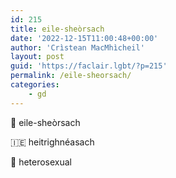 ```yaml
---
id: 215
title: eile-sheòrsach
date: '2022-12-15T11:00:48+00:00'
author: 'Crìstean MacMhìcheil'
layout: post
guid: 'https://faclair.lgbt/?p=215'
permalink: /eile-sheorsach/
categories:
    - gd
---
```


&#x1f3f4;&#xe0067;&#xe0062;&#xe0073;&#xe0063;&#xe0074;&#xe007f; eile-sheòrsach

&#x1f1ee;&#x1f1ea; heitrighnéasach

&#x1f3f4;&#xe0067;&#xe0062;&#xe0065;&#xe006e;&#xe0067;&#xe007f; heterosexual

